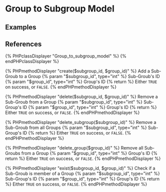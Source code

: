 # Group to Subgroup Model

## Examples

## References

{% PHPclassDisplayer "Group_to_subgroup_model" %}
{% endPHPclassDisplayer %}

{% PHPmethodDisplayer "create($subgroup_id, $group_id)" %}
	Add a Sub-Groub to a Group
	{% param "$subgroup_id", type="int" %}
	Sub-Groub's ID
	{% param "$group_id", type="int" %}
	Group's ID
	{% return %}
	Either `TRUE` on success, or `FALSE`.
{% endPHPmethodDisplayer %}

{% PHPmethodDisplayer "delete($subgroup_id, $group_id)" %}
	Remove a Sub-Groub from a Group
	{% param "$subgroup_id", type="int" %}
	Sub-Group's ID
	{% param "$group_id", type="int" %}
	Group's ID
	{% return %}
	Either `TRUE` on success, or `FALSE`.
{% endPHPmethodDisplayer %}

{% PHPmethodDisplayer "delete_subgroup($subgroup_id)" %}
	Remove a Sub-Groub from all Groups
	{% param "$subgroup_id", type="int" %}
	Sub-Group's ID
	{% return %}
	Either `TRUE` on success, or `FALSE`.
{% endPHPmethodDisplayer %}

{% PHPmethodDisplayer "delete_group($group_id)" %}
	Remove all Sub-Groubs from a Group
	{% param "$group_id", type="int" %}
	Group's ID
	{% return %}
	Either `TRUE` on success, or `FALSE`.
{% endPHPmethodDisplayer %}

{% PHPmethodDisplayer "exist($subgroup_id, $group_id)" %}
	Check if a Sub-Groub is member of a Group
	{% param "$subgroup_id", type="int" %}
	Sub-Group's ID
	{% param "$group_id", type="int" %}
	Group's ID
	{% return %}
	Either `TRUE` on success, or `FALSE`.
{% endPHPmethodDisplayer %}
